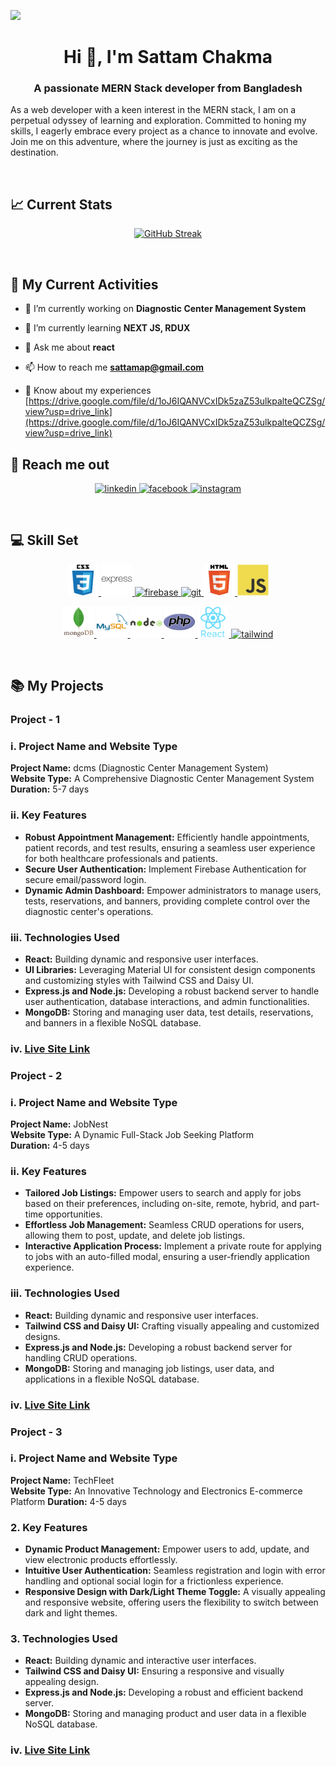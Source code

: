 <p>
<img src="https://github.com/sattamap/sattamap/blob/main/banner_image.png" />
</p>
<h1 align="center">Hi 👋, I'm Sattam Chakma</h1>
<h3 align="center">A passionate MERN Stack developer  from Bangladesh</h3>
<p align="left">As a web developer with a keen interest in the MERN stack, I am on a perpetual odyssey of learning and exploration. Committed to honing my skills, I eagerly embrace every project as a chance to innovate and evolve. Join me on this adventure, where the journey is just as exciting as the destination. </p>

<br />

## :chart_with_upwards_trend: Current Stats

<p align="center"><a href="https://git.io/streak-stats"><img src="https://github-readme-streak-stats.herokuapp.com?user=sattamap&theme=tokyonight" alt="GitHub Streak" /></a></p>

<br/>

## :mag_right: My Current Activities

- 🔭 I’m currently working on **Diagnostic Center Management System**

- 🌱 I’m currently learning **NEXT JS, RDUX**

- 💬 Ask me about **react**

- 📫 How to reach me **sattamap@gmail.com**

- 📄 Know about my experiences [https://drive.google.com/file/d/1oJ6IQANVCxIDk5zaZ53ulkpalteQCZSg/view?usp=drive_link](https://drive.google.com/file/d/1oJ6IQANVCxIDk5zaZ53ulkpalteQCZSg/view?usp=drive_link)


## :link: Reach me out


<p align="center">
  <a href="https://www.linkedin.com/in/sattam-chakma-3ab64396/" target="_blank" rel="noreferrer">
    <img src="https://cdn.jsdelivr.net/npm/simple-icons@3.0.1/icons/linkedin.svg" alt="linkedin" height="40" style="margin-right: 20"/>
  </a>
  <a href="https://www.facebook.com/sattam.chakma" target="_blank" rel="noreferrer">
    <img src="https://cdn.jsdelivr.net/npm/simple-icons@3.0.1/icons/facebook.svg" alt="facebook" height="40" style="margin-right: 20"/>
  </a>
  <a href="https://www.instagram.com/sattamchakma/" target="_blank" rel="noreferrer">
    <img src="https://cdn.jsdelivr.net/npm/simple-icons@3.0.1/icons/instagram.svg" alt="instagram" height="40"/>
  </a>
</p>

<br />

## :computer: Skill Set

<p align="center">
  <a href="https://www.w3schools.com/css/" target="_blank" rel="noreferrer">
    <img src="https://raw.githubusercontent.com/devicons/devicon/master/icons/css3/css3-original-wordmark.svg" alt="css3" width="50" height="50" style="margin-right: 20"/>
  </a>
  <a href="https://expressjs.com" target="_blank" rel="noreferrer">
    <img src="https://raw.githubusercontent.com/devicons/devicon/master/icons/express/express-original-wordmark.svg" alt="express" width="50" height="50" style="margin-right: 20"/>
  </a>
  <a href="https://firebase.google.com/" target="_blank" rel="noreferrer">
    <img src="https://www.vectorlogo.zone/logos/firebase/firebase-icon.svg" alt="firebase" width="50" height="50" style="margin-right: 20"/>
  </a>
  <a href="https://git-scm.com/" target="_blank" rel="noreferrer">
    <img src="https://www.vectorlogo.zone/logos/git-scm/git-scm-icon.svg" alt="git" width="50" height="50" style="margin-right: 20"/>
  </a>
  <a href="https://www.w3.org/html/" target="_blank" rel="noreferrer">
    <img src="https://raw.githubusercontent.com/devicons/devicon/master/icons/html5/html5-original-wordmark.svg" alt="html5" width="50" height="50" style="margin-right: 20"/>
  </a>
  <a href="https://developer.mozilla.org/en-US/docs/Web/JavaScript" target="_blank" rel="noreferrer">
    <img src="https://raw.githubusercontent.com/devicons/devicon/master/icons/javascript/javascript-original.svg" alt="javascript" width="50" height="50" style="margin-right: 20"/>
  </a>
</p>
<p align="center">
  <a href="https://www.mongodb.com/" target="_blank" rel="noreferrer">
    <img src="https://raw.githubusercontent.com/devicons/devicon/master/icons/mongodb/mongodb-original-wordmark.svg" alt="mongodb" width="50" height="50" style="margin-right: 20"/>
  </a>
  <a href="https://www.mysql.com/" target="_blank" rel="noreferrer">
    <img src="https://raw.githubusercontent.com/devicons/devicon/master/icons/mysql/mysql-original-wordmark.svg" alt="mysql" width="50" height="50" style="margin-right: 20"/>
  </a>
  <a href="https://nodejs.org" target="_blank" rel="noreferrer">
    <img src="https://raw.githubusercontent.com/devicons/devicon/master/icons/nodejs/nodejs-original-wordmark.svg" alt="nodejs" width="50" height="50" style="margin-right: 20"/>
  </a>
  <a href="https://www.php.net" target="_blank" rel="noreferrer">
    <img src="https://raw.githubusercontent.com/devicons/devicon/master/icons/php/php-original.svg" alt="php" width="50" height="50" style="margin-right: 20"/>
  </a>
  <a href="https://reactjs.org/" target="_blank" rel="noreferrer">
    <img src="https://raw.githubusercontent.com/devicons/devicon/master/icons/react/react-original-wordmark.svg" alt="react" width="50" height="50" style="margin-right: 20"/>
  </a>
  <a href="https://tailwindcss.com/" target="_blank" rel="noreferrer">
    <img src="https://www.vectorlogo.zone/logos/tailwindcss/tailwindcss-icon.svg" alt="tailwind" width="50" height="50" style="margin-right: 20"/>
  </a>
</p>

</br>

## :books: My Projects
### Project - 1

### i. Project Name and Website Type
**Project Name:** dcms (Diagnostic Center Management System)  
**Website Type:** A Comprehensive Diagnostic Center Management System  
**Duration:** 5-7 days

### ii. Key Features
- **Robust Appointment Management:** Efficiently handle appointments, patient records, and test results, ensuring a seamless user experience for both healthcare professionals and patients.
- **Secure User Authentication:** Implement Firebase Authentication for secure email/password login.
- **Dynamic Admin Dashboard:** Empower administrators to manage users, tests, reservations, and banners, providing complete control over the diagnostic center's operations.

### iii. Technologies Used
- **React:** Building dynamic and responsive user interfaces.
- **UI Libraries:** Leveraging Material UI for consistent design components and customizing styles with Tailwind CSS and Daisy UI.
- **Express.js and Node.js:** Developing a robust backend server to handle user authentication, database interactions, and admin functionalities.
- **MongoDB:** Storing and managing user data, test details, reservations, and banners in a flexible NoSQL database.

### iv. [Live Site Link](https://dcms-52c0f.web.app)

### Project - 2

### i. Project Name and Website Type
**Project Name:** JobNest  
**Website Type:** A Dynamic Full-Stack Job Seeking Platform  
**Duration:** 4-5 days

### ii. Key Features
- **Tailored Job Listings:** Empower users to search and apply for jobs based on their preferences, including on-site, remote, hybrid, and part-time opportunities.
- **Effortless Job Management:** Seamless CRUD operations for users, allowing them to post, update, and delete job listings.
- **Interactive Application Process:** Implement a private route for applying to jobs with an auto-filled modal, ensuring a user-friendly application experience.

### iii. Technologies Used
- **React:** Building dynamic and responsive user interfaces.
- **Tailwind CSS and Daisy UI:** Crafting visually appealing and customized designs.
- **Express.js and Node.js:** Developing a robust backend server for handling CRUD operations.
- **MongoDB:** Storing and managing job listings, user data, and applications in a flexible NoSQL database.

### iv. [Live Site Link](https://job-nest-94803.web.app)


### Project - 3

### i. Project Name and Website Type
**Project Name:** TechFleet  
**Website Type:** An Innovative Technology and Electronics E-commerce Platform
**Duration:** 4-5 days

### 2. Key Features
- **Dynamic Product Management:** Empower users to add, update, and view electronic products effortlessly.
- **Intuitive User Authentication:** Seamless registration and login with error handling and optional social login for a frictionless experience.
- **Responsive Design with Dark/Light Theme Toggle:** A visually appealing and responsive website, offering users the flexibility to switch between dark and light themes.

### 3. Technologies Used
- **React:** Building dynamic and interactive user interfaces.
- **Tailwind CSS and Daisy UI:** Ensuring a responsive and visually appealing design.
- **Express.js and Node.js:** Developing a robust and efficient backend server.
- **MongoDB:** Storing and managing product and user data in a flexible NoSQL database.
### iv. [Live Site Link](https://tech-fleet-b7d86.web.app)







